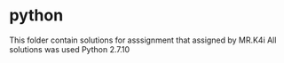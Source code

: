 # python

This folder contain solutions for asssignment that assigned by MR.K4i
All solutions was used Python 2.7.10
